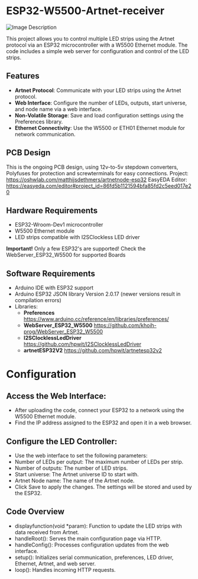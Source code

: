 # ESP32-W5500-Artnet-receiver

![Image Description](https://github.com/mdethmers/ESP32-W5500-Artnet-receiver/blob/main/Img/Schermafbeelding%202024-09-26%20162838.png)


This project allows you to control multiple LED strips using the Artnet protocol via an ESP32 microcontroller with a W5500 Ethernet module. The code includes a simple web server for configuration and control of the LED strips.

## Features

- **Artnet Protocol**: Communicate with your LED strips using the Artnet protocol.
- **Web Interface**: Configure the number of LEDs, outputs, start universe, and node name via a web interface.
- **Non-Volatile Storage**: Save and load configuration settings using the Preferences library.
- **Ethernet Connectivity**: Use the W5500 or ETH01 Ethernet module for network communication.

## PCB Design
This is the ongoing PCB design, using 12v-to-5v stepdown converters, Polyfuses for protection and screwterminals for easy connections. 
Project: https://oshwlab.com/matthijsdethmers/artnetnode-esp32
EasyEDA Editor: https://easyeda.com/editor#project_id=86fd5b1121594bfa85fd2c5eed017e20

## Hardware Requirements

- ESP32-Wroom-Dev1 microcontroller 
- W5500 Ethernet module
- LED strips compatible with I2SClockless LED driver

**Important!** Only a few ESP32's are supported! Check the WebServer_ESP32_W5500 for supported Boards
  
## Software Requirements

- Arduino IDE with ESP32 support
- Arduino ESP32 JSON library Version 2.0.17 (newer versions result in compilation errors)
- Libraries:
  - **Preferences** https://www.arduino.cc/reference/en/libraries/preferences/
  - **WebServer_ESP32_W5500** https://github.com/khoih-prog/WebServer_ESP32_W5500
  - **I2SClocklessLedDriver** https://github.com/hpwit/I2SClocklessLedDriver
  - **artnetESP32V2** https://github.com/hpwit/artnetesp32v2
 
# Configuration
## Access the Web Interface:
- After uploading the code, connect your ESP32 to a network using the W5500 Ethernet module.
- Find the IP address assigned to the ESP32 and open it in a web browser.

## Configure the LED Controller:
- Use the web interface to set the following parameters:
- Number of LEDs per output: The maximum number of LEDs per strip.
- Number of outputs: The number of LED strips.
- Start universe: The Artnet universe ID to start with.
- Artnet Node name: The name of the Artnet node.
- Click Save to apply the changes. The settings will be stored and used by the ESP32.

## Code Overview
- displayfunction(void *param): Function to update the LED strips with data received from Artnet.
- handleRoot(): Serves the main configuration page via HTTP.
- handleConfig(): Processes configuration updates from the web interface.
- setup(): Initializes serial communication, preferences, LED driver, Ethernet, Artnet, and web server.
- loop(): Handles incoming HTTP requests.

